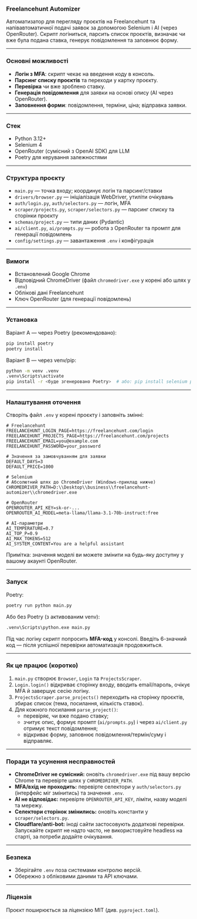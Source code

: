 ### Freelancehunt Automizer

Автоматизатор для перегляду проєктів на Freelancehunt та напівавтоматичної подачі заявок за допомогою Selenium і AI (через OpenRouter). Скрипт логіниться, парсить список проєктів, визначає чи вже була подана ставка, генерує повідомлення та заповнює форму.

---

### Основні можливості
- **Логін з MFA**: скрипт чекає на введення коду в консоль.
- **Парсинг списку проєктів** та переходи у картку проєкту.
- **Перевірка** чи вже зроблено ставку.
- **Генерація повідомлення** для заявки на основі опису (AI через OpenRouter).
- **Заповнення форми**: повідомлення, терміни, ціна; відправка заявки.

---

### Стек
- Python 3.12+
- Selenium 4
- OpenRouter (сумісний з OpenAI SDK) для LLM
- Poetry для керування залежностями

---

### Структура проєкту
- `main.py` — точка входу; координує логін та парсинг/ставки
- `drivers/browser.py` — ініціалізація WebDriver, утиліти очікувань
- `auth/login.py`, `auth/selectors.py` — логін, MFA
- `scraper/projects.py`, `scraper/selectors.py` — парсинг списку та сторінки проєкту
- `schemas/project.py` — типи даних (Pydantic)
- `ai/client.py`, `ai/prompts.py` — робота з OpenRouter та промпт для генерації повідомлень
- `config/settings.py` — завантаження `.env` і конфігурація

---

### Вимоги
- Встановлений Google Chrome
- Відповідний ChromeDriver (файл `chromedriver.exe` у корені або шлях у `.env`)
- Облікові дані Freelancehunt
- Ключ OpenRouter (для генерації повідомлень)

---

### Установка

Варіант A — через Poetry (рекомендовано):
```bash
pip install poetry
poetry install
```

Варіант B — через venv/pip:
```bash
python -m venv .venv
.venv\Scripts\activate
pip install -r <буде згенеровано Poetry>  # або: pip install selenium pydantic openai python-dotenv beautifulsoup4 sqlalchemy alembic psycopg-binary
```

---

### Налаштування оточення
Створіть файл `.env` у корені проєкту і заповніть змінні:
```env
# Freelancehunt
FREELANCEHUNT_LOGIN_PAGE=https://freelancehunt.com/login
FREELANCEHUNT_PROJECTS_PAGE=https://freelancehunt.com/projects
FREELANCEHUNT_EMAIL=you@example.com
FREELANCEHUNT_PASSWORD=your_password

# Значення за замовчуванням для заявки
DEFAULT_DAYS=3
DEFAULT_PRICE=1000

# Selenium
# Абсолютний шлях до ChromeDriver (Windows-приклад нижче)
CHROMEDRIVER_PATH=D:\\Desktop\\business\\freelancehunt-automizer\\chromedriver.exe

# OpenRouter
OPENROUTER_API_KEY=sk-or-...
OPENROUTER_AI_MODEL=meta-llama/llama-3.1-70b-instruct:free

# AI-параметри
AI_TEMPERATURE=0.7
AI_TOP_P=0.9
AI_MAX_TOKENS=512
AI_SYSTEM_CONTENT=You are a helpful assistant
```

Примітка: значення моделі ви можете змінити на будь-яку доступну у вашому акаунті OpenRouter.

---

### Запуск

Poetry:
```bash
poetry run python main.py
```

Або без Poetry (з активованим venv):
```bash
.venv\Scripts\python.exe main.py
```

Під час логіну скрипт попросить **MFA-код** у консолі. Введіть 6-значний код — після успішної перевірки автоматизація продовжиться.

---

### Як це працює (коротко)
1. `main.py` створює `Browser`, `Login` та `ProjectsScraper`.
2. `Login.login()` відкриває сторінку входу, вводить email/пароль, очікує MFA й завершує сесію логіну.
3. `ProjectsScraper.parse_projects()` переходить на сторінку проєктів, збирає список (тема, посилання, кількість ставок).
4. Для кожного посилання `parse_project()`:
   - перевіряє, чи вже подано ставку;
   - зчитує опис, формує промпт (`ai/prompts.py`) і через `ai/client.py` отримує текст повідомлення;
   - відкриває форму, заповнює повідомлення/термін/суму і відправляє.

---

### Поради та усунення несправностей
- **ChromeDriver не сумісний:** оновіть `chromedriver.exe` під вашу версію Chrome та перевірте шлях у `CHROMEDRIVER_PATH`.
- **MFA/вхід не проходить:** перевірте селектори у `auth/selectors.py` (інтерфейс міг змінитись) та значення `.env`.
- **AI не відповідає:** перевірте `OPENROUTER_API_KEY`, ліміти, назву моделі та мережу.
- **Селектори сторінок змінились:** оновіть константи у `scraper/selectors.py`.
- **Cloudflare/anti-bot:** іноді сайти застосовують додаткові перевірки. Запускайте скрипт не надто часто, не використовуйте headless на старті, за потреби додайте очікування.

---

### Безпека
- Зберігайте `.env` поза системами контролю версій.
- Обережно з обліковими даними та API ключами.

---

### Ліцензія
Проєкт поширюється за ліцензією MIT (див. `pyproject.toml`).


